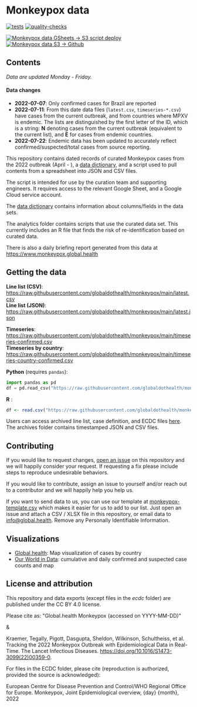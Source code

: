# Monkeypox data

[![tests](https://github.com/globaldothealth/monkeypox/actions/workflows/tests.yml/badge.svg)](https://github.com/globaldothealth/monkeypox/actions/workflows/src_tests.yml) [![quality-checks](https://github.com/globaldothealth/monkeypox/actions/workflows/qc.yml/badge.svg)](https://github.com/globaldothealth/monkeypox/actions/workflows/qc.yml)

[![Monkeypox data GSheets -> S3 script deploy](https://github.com/globaldothealth/monkeypox/actions/workflows/data-script-deploy.yml/badge.svg)](https://github.com/globaldothealth/monkeypox/actions/workflows/data-script-deploy.yml) [![Monkeypox data S3 -> Github](https://github.com/globaldothealth/monkeypox/actions/workflows/data-transfer_S3-%3EGithub.yml/badge.svg)](https://github.com/globaldothealth/monkeypox/actions/workflows/data-transfer_S3-%3EGithub.yml)

## Contents

*Data are updated Monday - Friday.*

#### Data changes
* **2022-07-07**: Only confirmed cases for Brazil are reported
* **2022-07-11**: From this date data files (`latest.csv`, `timeseries-*.csv`) have cases from the current outbreak, and from countries where MPXV is endemic. The lists are distinguished by the first letter of the ID, which is a string: **N** denoting cases from the current outbreak (equivalent to the current list), and **E** for cases from endemic countries.
* **2022-07-22**: Endemic data has been updated to accurately reflect confirmed/suspected/total cases from source reporting.

This repository contains dated records of curated Monkeypox cases from the 2022 outbreak (April - ), a [data dictionary](data_dictionary.yml), and a script used to pull contents from a spreadsheet into JSON and CSV files.

The script is intended for use by the curation team and supporting engineers. It requires access to the relevant Google Sheet, and a Google Cloud service account.

The [data dictionary](data_dictionary.yml) contains information about columns/fields in the data sets.

The analytics folder contains scripts that use the curated data set. This currently includes an R file that finds the risk of re-identification based on curated data.

There is also a daily briefing report generated from this data at https://www.monkeypox.global.health

## Getting the data

**Line list (CSV)**: https://raw.githubusercontent.com/globaldothealth/monkeypox/main/latest.csv  
**Line list (JSON)**: https://raw.githubusercontent.com/globaldothealth/monkeypox/main/latest.json

**Timeseries**: https://raw.githubusercontent.com/globaldothealth/monkeypox/main/timeseries-confirmed.csv  
**Timeseries by country**: https://raw.githubusercontent.com/globaldothealth/monkeypox/main/timeseries-country-confirmed.csv

**Python** (requires `pandas`):
```python
import pandas as pd
df = pd.read_csv("https://raw.githubusercontent.com/globaldothealth/monkeypox/main/latest.csv")
```

**R** :
```r
df <- read.csv("https://raw.githubusercontent.com/globaldothealth/monkeypox/main/latest.csv")
```

Users can access archived line list, case definition, and ECDC files [here](https://7rydd2v2ra.execute-api.eu-central-1.amazonaws.com/web/). 
The archives folder contains timestamped JSON and CSV files.

## Contributing

If you would like to request changes, [open an issue](https://github.com/globaldothealth/monkeypox/issues/new) on this repository and we will happily consider your request. 
If requesting a fix please include steps to reproduce undesirable behaviors.

If you would like to contribute, assign an issue to yourself and/or reach out to a contributor and we will happily help you help us.

If you want to send data to us, you can use our template at [monkeypox-template.csv](monkeypox-template.csv) which makes
it easier for us to add to our list. Just open an issue and attach a CSV / XLSX file in this repository,
or email data to info@global.health. Remove any Personally Identifiable Information.

## Visualizations

* [Global.health](https://map.monkeypox.global.health/country): Map visualization of cases by country
* [Our World in Data](https://ourworldindata.org/monkeypox): cumulative and daily confirmed and suspected case counts and map

## License and attribution

This repository and data exports (except files in the *ecdc* folder) are published under the CC BY 4.0 license.

Please cite as: "Global.health Monkeypox (accessed on YYYY-MM-DD)" 

&

Kraemer, Tegally, Pigott, Dasgupta, Sheldon, Wilkinson, Schultheiss, et al. Tracking the 2022 Monkeypox Outbreak with Epidemiological Data in Real-Time. The Lancet Infectious Diseases. https://doi.org/10.1016/S1473-3099(22)00359-0.

For files in the ECDC folder, please cite (reproduction is authorized, provided the source is acknowledged):

European Centre for Disease Prevention and Control/WHO Regional Office for Europe. Monkeypox, Joint Epidemiological overview, {day} {month}, 2022
